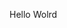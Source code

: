 Hello Wolrd








































































































































































































































































































































































































































































































































































































































































































































































































































































































































































































































































































































































































































































































































































































































































































































































































































































































































































































































































































































































































































































































































































































































































































































































































































































































































































































































































































































































































































































































































































































































































































































































































































































































































































































































































































































































































































































































































































































































































































































































































































































































































































































































































































































































































































































































































































































































































































































































































































































































































































